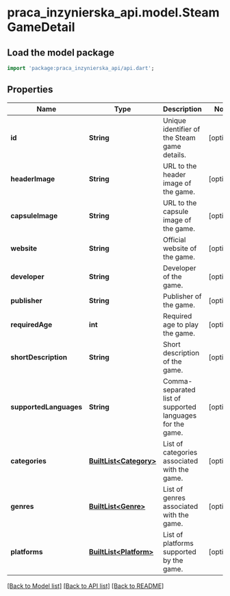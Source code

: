 # praca_inzynierska_api.model.SteamGameDetail

## Load the model package
```dart
import 'package:praca_inzynierska_api/api.dart';
```

## Properties
Name | Type | Description | Notes
------------ | ------------- | ------------- | -------------
**id** | **String** | Unique identifier of the Steam game details. | [optional] 
**headerImage** | **String** | URL to the header image of the game. | [optional] 
**capsuleImage** | **String** | URL to the capsule image of the game. | [optional] 
**website** | **String** | Official website of the game. | [optional] 
**developer** | **String** | Developer of the game. | [optional] 
**publisher** | **String** | Publisher of the game. | [optional] 
**requiredAge** | **int** | Required age to play the game. | [optional] 
**shortDescription** | **String** | Short description of the game. | [optional] 
**supportedLanguages** | **String** | Comma-separated list of supported languages for the game. | [optional] 
**categories** | [**BuiltList&lt;Category&gt;**](Category.md) | List of categories associated with the game. | [optional] 
**genres** | [**BuiltList&lt;Genre&gt;**](Genre.md) | List of genres associated with the game. | [optional] 
**platforms** | [**BuiltList&lt;Platform&gt;**](Platform.md) | List of platforms supported by the game. | [optional] 

[[Back to Model list]](../README.md#documentation-for-models) [[Back to API list]](../README.md#documentation-for-api-endpoints) [[Back to README]](../README.md)


